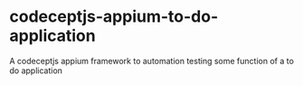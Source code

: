 # codeceptjs-appium-to-do-application
A codeceptjs appium framework to automation testing some function of a to do application
